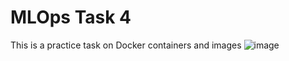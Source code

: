 # MLOps Task 4
This is a practice task on Docker containers and images
![image](https://github.com/SamahaAnwar/MLOps_Task_4/assets/125579387/f247b663-686b-4b37-8e73-6cac092c0281)


